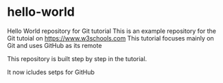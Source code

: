 # hello-world
Hello World repository for Git tutorial
This is an example repository for the Git tutoial on https://www.w3schools.com
This tutorial focuses mainly on Git and uses GitHub as its remote

This repository is built step by step in the tutorial.

It now icludes setps for GitHub
